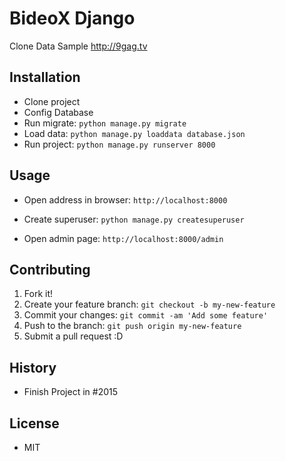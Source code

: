 # BideoX Django

Clone Data Sample http://9gag.tv

## Installation

- Clone project
- Config Database
- Run migrate: `python manage.py migrate`
- Load data: `python manage.py loaddata database.json`
- Run project: `python manage.py runserver 8000`

## Usage

- Open address in browser: `http://localhost:8000`

- Create superuser: `python manage.py createsuperuser`

- Open admin page: `http://localhost:8000/admin`

## Contributing

1. Fork it!
2. Create your feature branch: `git checkout -b my-new-feature`
3. Commit your changes: `git commit -am 'Add some feature'`
4. Push to the branch: `git push origin my-new-feature`
5. Submit a pull request :D

## History

- Finish Project in #2015

## License

- MIT
